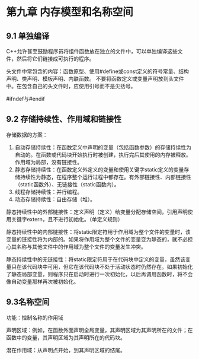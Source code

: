 # 第九章 内存模型和名称空间
## 9.1 单独编译
C++允许甚至鼓励程序员将组件函数放在独立的文件中，可以单独编译这些文件，然后将它们链接成可执行的程序。

头文件中常包含的内容：函数原型、使用#define或const定义的符号常量、结构声明、类声明、模板声明、内联函数。
不要将函数定义或变量声明放到头文件中。在包含自己的头文件时，应使用引号而不是尖括号。

#ifndef与#endif
## 9.2 存储持续性、作用域和链接性
存储数据的方案：
1. 自动存储持续性：在函数定义中声明的变量（包括函数参数）的存储持续性为自动的。在函数或代码块开始执行时被创建，执行完后其使用的内存被释放。作用域为局部，没有链接性。
2. 静态存储持续性：在函数定义外定义的变量和使用关键字static定义的变量存储持续性为静态，在程序整个运行过程中都存在。有外部链接性、内部链接性（static函数外）、无链接性（static函数内）。
3. 线程存储持续性：并行编程。
4. 动态存储持续性：自由存储（堆）。

静态持续性中的外部链接性：定义声明（定义）给变量分配存储空间，引用声明使用关键字extern，且不进行初始化。（单定义规则）

静态持续性中的内部链接性：将static限定符用于作用域为整个文件的变量时，该变量的链接性将为内部的。如果将作用域为整个文件的变量变为静态的，就不必担心其名称与其他文件中的作用域为整个文件的变量发生冲突。

静态持续性中的无链接性：将static限定符用于在代码块中定义的变量，虽然该变量只在该代码块中可用，但它在该代码块不处于活动状态时仍然存在。如果初始化了静态局部变量，则程序只在启动时进行一次初始化，以后再调用函数时，将不会像自动变量那样再次被初始化。

## 9.3名称空间
功能：控制名称的作用域

声明区域：例如，在函数外面声明全局变量，其声明区域为其声明所在的文件；在函数中的变量，其声明区域为其声明所在的代码块。

潜在作用域：从声明点开始，到其声明区域的结尾。
